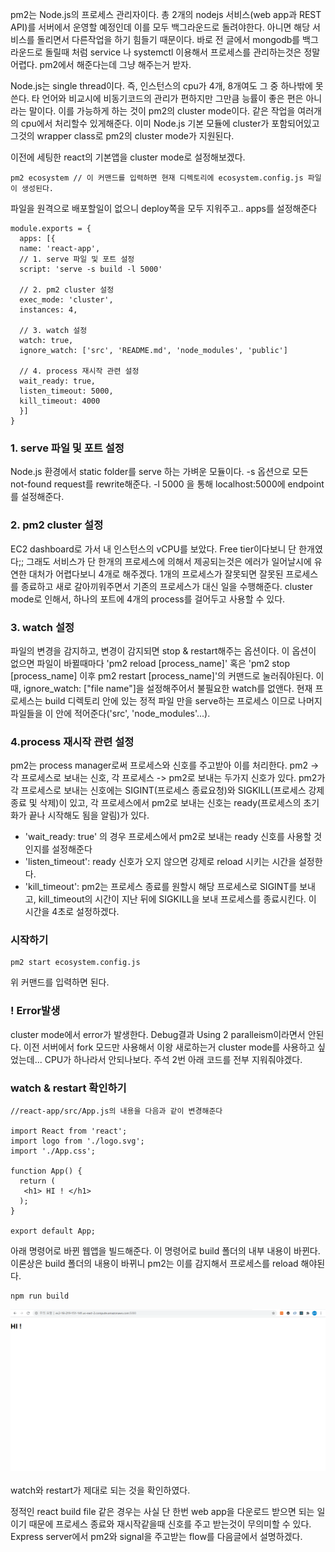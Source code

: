 pm2는 Node.js의 프로세스 관리자이다. 총 2개의 nodejs 서비스(web app과 REST API)를 서버에서 운영할 예정인데 이를 모두 백그라운드로 돌려야한다. 
아니면 해당 서비스를 돌리면서 다른작업을 하기 힘들기 때문이다. 바로 전 글에서 mongodb를 백그라운드로 돌릴때 처럼 service 나 systemctl 이용해서 프로세스를 관리하는것은 정말 어렵다. 
pm2에서 해준다는데 그냥 해주는거 받자.  

Node.js는 single thread이다. 즉, 인스턴스의 cpu가 4개, 8개여도 그 중 하나밖에 못쓴다. 타 언어와 비교시에 비동기코드의 관리가 편하지만 그만큼 능률이 좋은 편은 아니라는 말이다. 이를 가능하게 하는 것이 pm2의 cluster mode이다. 같은 작업을 여러개의 cpu에서 처리할수 있게해준다. 이미 Node.js 기본 모듈에 cluster가 포함되어있고 그것의 wrapper class로 pm2의 cluster mode가 지원된다.  

이전에 세팅한 react의 기본앱을 cluster mode로 설정해보겠다.
```
pm2 ecosystem // 이 커맨드를 입력하면 현재 디렉토리에 ecosystem.config.js 파일이 생성된다.
```

파일을 원격으로 배포할일이 없으니 deploy쪽을 모두 지워주고.. apps를 설정해준다
```
module.exports = {
  apps: [{
  name: 'react-app',
  // 1. serve 파일 및 포트 설정
  script: 'serve -s build -l 5000'
  
  // 2. pm2 cluster 설정
  exec_mode: 'cluster',
  instances: 4,
  
  // 3. watch 설정
  watch: true,
  ignore_watch: ['src', 'README.md', 'node_modules', 'public']
  
  // 4. process 재시작 관련 설정
  wait_ready: true,
  listen_timeout: 5000,
  kill_timeout: 4000
  }]
}
```

### 1. serve 파일 및 포트 설정
Node.js 환경에서 static folder를 serve 하는 가벼운 모듈이다. -s 옵션으로 모든 not-found request를 rewrite해준다. -l 5000 을 통해 localhost:5000에 endpoint를 설정해준다.

### 2. pm2 cluster 설정
EC2 dashboard로 가서 내 인스턴스의 vCPU를 보았다. Free tier이다보니 단 한개였다;; 그래도 서비스가 단 한개의 프로세스에 의해서 제공되는것은 에러가 일어날시에 유연한 대처가 어렵다보니 4개로 해주겠다. 1개의 프로세스가 잘못되면 잘못된 프로세스를 종료하고 새로 갈아끼워주면서 기존의 프로세스가 대신 일을 수행해준다. cluster mode로 인해서, 하나의 포트에 4개의 process를 걸어두고 사용할 수 있다.

### 3. watch 설정
파일의 변경을 감지하고, 변경이 감지되면 stop & restart해주는 옵션이다. 이 옵션이 없으면 파일이 바뀔때마다 'pm2 reload [process_name]' 혹은 'pm2 stop [process_name] 이후 pm2 restart [process_name]'의 커맨드로 눌러줘야된다. 이때, ignore_watch: ["file name"]을 설정해주어서 불필요한 watch를 없앤다. 현재 프로세스는 build 디렉토리 안에 있는 정적 파일 만을 serve하는 프로세스 이므로 나머지 파일들을 이 안에 적어준다('src', 'node_modules'...).

### 4.process 재시작 관련 설정
pm2는 process manager로써 프로세스와 신호를 주고받아 이를 처리한다. pm2 -> 각 프로세스로 보내는 신호, 각 프로세스 -> pm2로 보내는 두가지 신호가 있다. pm2가 각 프로세스로 보내는 신호에는 SIGINT(프로세스 종료요청)와 SIGKILL(프로세스 강제종료 및 삭제)이 있고, 각 프로세스에서 pm2로 보내는 신호는 ready(프로세스의 초기화가 끝나 시작해도 됨을 알림)가 있다.  
- 'wait_ready: true' 의 경우 프로세스에서 pm2로 보내는 ready 신호를 사용할 것인지를 설정해준다
- 'listen_timeout': ready 신호가 오지 않으면 강제로 reload 시키는 시간을 설정한다.
- 'kill_timeout': pm2는 프로세스 종료를 원할시 해당 프로세스로 SIGINT를 보내고, kill_timeout의 시간이 지난 뒤에 SIGKILL을 보내 프로세스를 종료시킨다. 이 시간을 4초로 설정하겠다.

### 시작하기
```
pm2 start ecosystem.config.js
```
위 커맨드를 입력하면 된다.

### ! Error발생
cluster mode에서 error가 발생한다. Debug결과 Using 2 paralleism이라면서 안된다. 이전 서버에서 fork 모드만 사용해서 이왕 새로하는거 cluster mode를 사용하고 싶었는데... CPU가 하나라서 안되나보다. 주석 2번 아래 코드를 전부 지워줘야겠다.

### watch & restart 확인하기
```
//react-app/src/App.js의 내용을 다음과 같이 변경해준다

import React from 'react';
import logo from './logo.svg';
import './App.css';

function App() {
  return (
   <h1> HI ! </h1>
  );
}

export default App;
```

아래 명령어로 바뀐 웹앱을 빌드해준다. 이 명령어로 build 폴더의 내부 내용이 바뀐다. 이론상은 build 폴더의 내용이 바뀌니 pm2는 이를 감지해서 프로세스를 reload 해야된다.
```
npm run build
```
![build](./images/build.png)
<br><br>
watch와 restart가 제대로 되는 것을 확인하였다.


정적인 react build file 같은 경우는 사실 단 한번 web app을 다운로드 받으면 되는 일이기 때문에 프로세스 종료와 재시작같을때 신호를 주고 받는것이 무의미할 수 있다. Express server에서 pm2와 signal을 주고받는 flow를 다음글에서 설명하겠다.


